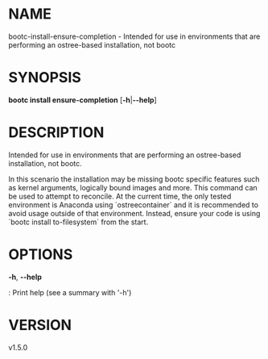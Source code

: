 # NAME

bootc-install-ensure-completion - Intended for use in environments that
are performing an ostree-based installation, not bootc

# SYNOPSIS

**bootc install ensure-completion** \[**-h**\|**\--help**\]

# DESCRIPTION

Intended for use in environments that are performing an ostree-based
installation, not bootc.

In this scenario the installation may be missing bootc specific features
such as kernel arguments, logically bound images and more. This command
can be used to attempt to reconcile. At the current time, the only
tested environment is Anaconda using \`ostreecontainer\` and it is
recommended to avoid usage outside of that environment. Instead, ensure
your code is using \`bootc install to-filesystem\` from the start.

# OPTIONS

**-h**, **\--help**

:   Print help (see a summary with \'-h\')

# VERSION

v1.5.0

